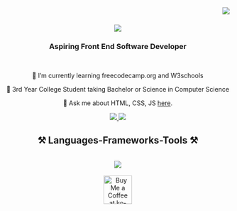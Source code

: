 <img align="right" src="https://visitor-badge.laobi.icu/badge?page_id=cldrondinelli.cldrondinellii" />

<h1 align="center">
    <img src="https://readme-typing-svg.herokuapp.com/?font=Righteous&size=35&center=true&vCenter=true&width=500&height=70&duration=4000&lines=Hi+There!+👋;+I'm+Rondinelli+Herrera!;" />
</h1>

<h3 align="center">Aspiring Front End Software Developer</h3>

<br/>

<div align="center">
 
 🔭 I’m currently learning freecodecamp.org and W3schools
 
 🌱 3rd Year College Student taking Bachelor or Science in Computer Science

💬 Ask me about HTML, CSS, JS [here](https://github.com/cldrondinelli).

 </div>


 <div align="center"> 
  <a href="https://mail.google.com/mail/u/1/#inbox">
    <img src="https://img.shields.io/badge/Gmail-333333?style=for-the-badge&logo=gmail&logoColor=red" />
  </a>
  <a href="https://linkedin.com/in/rondinelli-herrera-2b8b96317" target="_blank">
    <img src="https://img.shields.io/badge/LinkedIn-0077B5?style=for-the-badge&logo=linkedin&logoColor=white" target="_blank" />
  </a>
</div>

<h2 align="center">⚒️ Languages-Frameworks-Tools ⚒️</h2>
<br/>
<div align="center">
    <img src="https://skillicons.dev/icons?i=vscode,github,figma,html,css,js,bootstrap" />
    
</div>

<br/>

<div align="center">
<a href='https://ko-fi.com/V7V4RAK9C' target='_blank'><img height='64' style='border:0px;height:64px;' src='https://storage.ko-fi.com/cdn/kofi1.png?v=3' border='0' alt='Buy Me a Coffee at ko-fi.com' /></a>
</div>

<br/>
